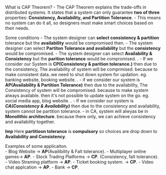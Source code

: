 What is CAP Theorem?
    - The CAP Theorem explains the trade-offs in distributed systems. It states that a system can only guarantee **two of three** properties: **Consistency, Availability, and Partition Tolerance**. 
    -  This means no system can do it all, so designers must make smart choices based on their needs. 


Some conditions
    - The system designer can **select consistency & partition** tolerance but the **availability** would be compromised then.
    - The system designer can select **Partiton Tolerance and availability** but the **consistency** would be compromised.
    - The system designer can select **Availability & Consistency** but the **parition tolerance** would be compromised.
    .
    - If we consider our System is **CP(Consistency & parition tolerance.)** then due to the consistency, 
    The availability of system will be comprmised. because to make consistent data..we need to shut down system for updation. eg. banking website, booking website.
    .
    - if we consider our system is **AP(Availability & Partition Tolerance)** then due to the availability, The Consistency of system will be compromised. because to make system always available. then it's not possible to update system on the go. eg. social media app, blog website.
    .
    - If we consider our system is ***CA(Consistency & Availability)*** then due to the consistency and availability, system cannot be partition tolerance.
        - in CA, system will alwyas be in **Monolithic architecture**. because there only, we can achieve consistency and availability together.

**Imp**
Here **partitioon tolerance** is **compulsory** so choices are drop down to  **Availability and Consistency**.

Examples of some applicaiton.   
    - Blog Website -> **AP**(Availibility & Falt tolerance).
    - Multiplayer online games-> **AP**.
    - Stock Trading Platforms -> **CP**. (Consistency, falt tolerance).
    - Video Straming platform -> **AP**.
    - Ticket booking system. -> **CP**.
    - Video chat applcation -> **AP**.
    - Bank -> **CP**.


